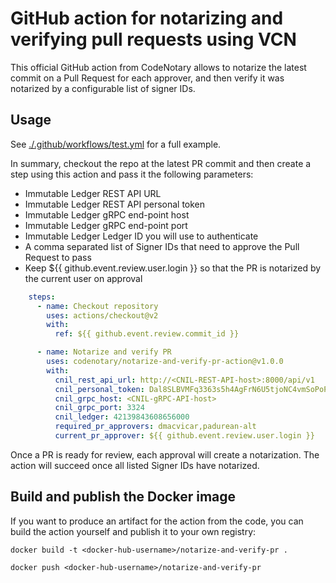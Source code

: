 # GitHub action for notarizing and verifying pull requests using VCN

This official GitHub action from CodeNotary allows to notarize the latest commit on a Pull Request for each approver, and then verify it was notarized by a configurable list of signer IDs.

## Usage

See [./.github/workflows/test.yml](.github/workflows/test.yml) for a full example.

In summary, checkout the repo at the latest PR commit and then create a step using this action and pass it the following parameters:

- Immutable Ledger REST API URL
- Immutable Ledger REST API personal token
- Immutable Ledger gRPC end-point host
- Immutable Ledger gRPC end-point port
- Immutable Ledger Ledger ID you will use to authenticate
- A comma separated list of Signer IDs that need to approve the Pull Request to pass
- Keep ${{ github.event.review.user.login }} so that the PR is notarized by the current user on approval

```yaml
    steps:
      - name: Checkout repository
        uses: actions/checkout@v2
        with:
          ref: ${{ github.event.review.commit_id }}

      - name: Notarize and verify PR
        uses: codenotary/notarize-and-verify-pr-action@v1.0.0
        with:
          cnil_rest_api_url: http://<CNIL-REST-API-host>:8000/api/v1
          cnil_personal_token: Dal8SLBVMFq3363s5h4AgFrN6U5tjoNC4vmSoPoPIZlWy1M2-nci-MuRLoueCNlh
          cnil_grpc_host: <CNIL-gRPC-API-host>
          cnil_grpc_port: 3324
          cnil_ledger: 42139843608656000
          required_pr_approvers: dmacvicar,padurean-alt
          current_pr_approver: ${{ github.event.review.user.login }}
```

Once a PR is ready for review, each approval will create a notarization. The action will succeed once all listed Signer IDs have notarized.

## Build and publish the Docker image

If you want to produce an artifact for the action from the code, you can build the action yourself and publish it to your own registry:

`docker build -t <docker-hub-username>/notarize-and-verify-pr .`

`docker push <docker-hub-username>/notarize-and-verify-pr`